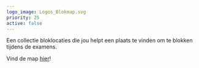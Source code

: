 ```yaml
---
logo_image: Logos_Blokmap.svg
priority: 25
active: false
---
```


Een collectie bloklocaties die jou helpt een plaats te vinden om te blokken tijdens de examens.

Vind de map [hier](https://blok.ugent.be/)!

